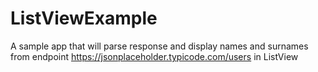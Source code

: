 # ListViewExample
A sample app that will parse response and display names and surnames from endpoint https://jsonplaceholder.typicode.com/users in ListView

